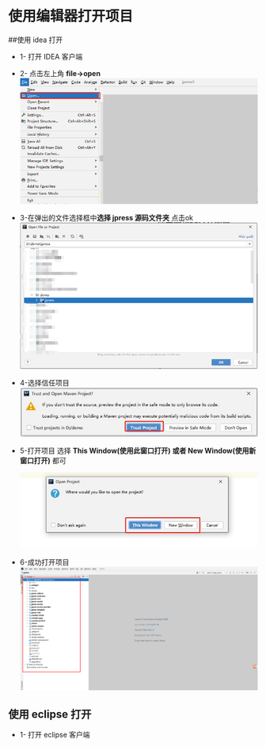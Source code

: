 # 使用编辑器打开项目
##使用 idea 打开

* 1- 打开 IDEA 客户端
* 2- 点击左上角 **file->open**
![img.png](./assets/image/idea_1.png)
  
* 3-在弹出的文件选择框中**选择 jpress 源码文件夹** 点击ok
![img.png](./assets/image/idea_2.png)
  
* 4-选择信任项目
![img.png](./assets/image/idea_3.png)
  
* 5-打开项目 选择 **This Window(使用此窗口打开) 或者 New Window(使用新窗口打开)** 都可

   ![img.png](./assets/image/idea_4.png)
  
* 6-成功打开项目
![img.png](./assets/image/idea_5.png)
  
## 使用 eclipse 打开
* 1- 打开 eclipse 客户端


